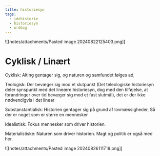 ```yaml
---
title: historiesyn
tags:
  - idehistorie
  - historiesyn
  - ordbog
---
```

![[notes/attachments/Pasted image 20240822125403.png]]
# Cyklisk / Linært
Cyklisk: Alting gentager sig, og naturen og samfundet følges ad, 

Teologisk: Der bevæger sig mod et slutpunkt (Det teleologiske historiesyn deler synspunkt med det lineære historiesyn, dog med den tilføjelse, at forandringer over tid bevæger sig mod et fast slutmål), det er der ikke nødvendigvis i det linear

Substanstantialisk: Historien gentager sig på grund af lovmæssigheder, Så der er noget som er større en mennesker

Idealistisk: Fokus mennesker som driver historien.

Materialistiske: Naturen som driver historien. Magt og politik er også med her.

![[notes/attachments/Pasted image 20240826111718.png]]
   